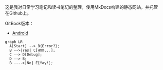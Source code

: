 这是我对日常学习笔记和读书笔记的整理，使用MkDocs构建的静态网站，并托管在Github上。

GitBook版本：

* [Android](https://android.malinkang.cn/)

``` mermaid
graph LR
  A[Start] --> B{Error?};
  B -->|Yes| C[Hmm...];
  C --> D[Debug];
  D --> B;
  B ---->|No| E[Yay!];
```